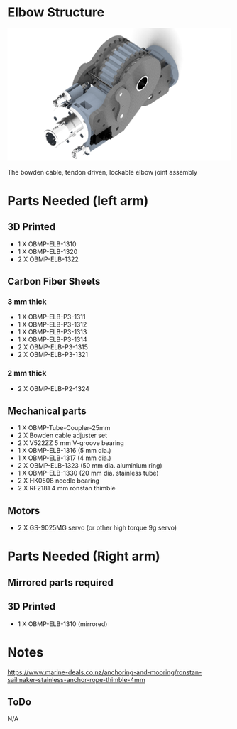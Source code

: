 # Elbow Structure

<img src="https://raw.githubusercontent.com/newdexterity/Open-Biomanual-Manipulation-System/master/images/readme/obmp-elb-1300.jpg" width="800">

The bowden cable, tendon driven, lockable elbow joint assembly

# Parts Needed (left arm)
## 3D Printed

* 1 X OBMP-ELB-1310
* 1 X OBMP-ELB-1320
* 2 X OBMP-ELB-1322

## Carbon Fiber Sheets

### 3 mm thick

* 1 X OBMP-ELB-P3-1311
* 1 X OBMP-ELB-P3-1312
* 1 X OBMP-ELB-P3-1313
* 1 X OBMP-ELB-P3-1314
* 2 X OBMP-ELB-P3-1315
* 2 X OBMP-ELB-P3-1321

### 2 mm thick

* 2 X OBMP-ELB-P2-1324

## Mechanical parts

* 1 X OBMP-Tube-Coupler-25mm
* 2 X Bowden cable adjuster set
* 2 X V522ZZ 5 mm V-groove bearing
* 1 X OBMP-ELB-1316 (5 mm dia.)
* 1 X OBMP-ELB-1317 (4 mm dia.)
* 2 X OBMP-ELB-1323 (50 mm dia. aluminium ring)
* 1 X OBMP-ELB-1330 (20 mm dia. stainless tube)
* 2 X HK0508 needle bearing
* 2 X RF2181 4 mm ronstan thimble

## Motors

* 2 X GS-9025MG servo (or other high torque 9g servo)

# Parts Needed (Right arm)

## Mirrored parts required
## 3D Printed

* 1 X OBMP-ELB-1310 (mirrored)


# Notes

https://www.marine-deals.co.nz/anchoring-and-mooring/ronstan-sailmaker-stainless-anchor-rope-thimble-4mm

## ToDo
N/A
